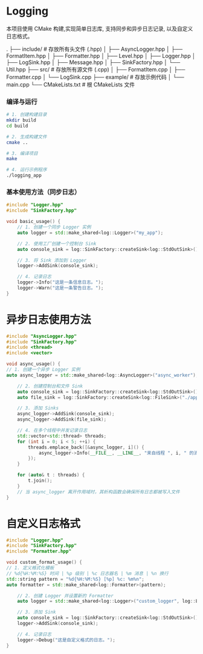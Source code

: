 # Logging
本项目使用 CMake 构建,实现简单日志库, 支持同步和异步日志记录, 以及自定义日志格式。

.
├── include/          # 存放所有头文件 (.hpp)
│   ├── AsyncLogger.hpp
│   ├── FormatItem.hpp
│   ├── Formatter.hpp
│   ├── Level.hpp
│   ├── Logger.hpp
│   ├── LogSink.hpp
│   ├── Message.hpp
│   ├── SinkFactory.hpp
│   └── Util.hpp
├── src/              # 存放所有源文件 (.cpp)
│   ├── FormatItem.cpp
│   ├── Formatter.cpp
│   └── LogSink.cpp
├── example/          # 存放示例代码
│   └── main.cpp
└── CMakeLists.txt    # 根 CMakeLists 文件


### 编译与运行

```bash
# 1. 创建构建目录
mkdir build
cd build

# 2. 生成构建文件
cmake ..

# 3. 编译项目
make

# 4. 运行示例程序
./logging_app
```

### 基本使用方法（同步日志）

```cpp
#include "Logger.hpp"
#include "SinkFactory.hpp"

void basic_usage() {
    // 1. 创建一个同步 Logger 实例
    auto logger = std::make_shared<log::Logger>("my_app");

    // 2. 使用工厂创建一个控制台 Sink
    auto console_sink = log::SinkFactory::createSink<log::StdOutSink>();

    // 3. 将 Sink 添加到 Logger
    logger->AddSink(console_sink);

    // 4. 记录日志
    logger->Info("这是一条信息日志。");
    logger->Warn("这是一条警告日志。");
}
```
# 异步日志使用方法
```cpp
#include "AsyncLogger.hpp"
#include "SinkFactory.hpp"
#include <thread>
#include <vector>

void async_usage() {
// 1. 创建一个异步 Logger 实例
auto async_logger = std::make_shared<log::AsyncLogger>("async_worker");

    // 2. 创建控制台和文件 Sink
    auto console_sink = log::SinkFactory::createSink<log::StdOutSink>();
    auto file_sink = log::SinkFactory::createSink<log::FileSink>("./app_log.txt");

    // 3. 添加 Sinks
    async_logger->AddSink(console_sink);
    async_logger->AddSink(file_sink);

    // 4. 在多个线程中并发记录日志
    std::vector<std::thread> threads;
    for (int i = 0; i < 5; ++i) {
        threads.emplace_back([&async_logger, i]() {
            async_logger->Info(__FILE__, __LINE__, "来自线程 ", i, " 的消息。");
        });
    }

    for (auto& t : threads) {
        t.join();
    }
    // 当 async_logger 离开作用域时，其析构函数会确保所有日志都被写入文件
}
```

# 自定义日志格式
```cpp
#include "Logger.hpp"
#include "SinkFactory.hpp"
#include "Formatter.hpp"

void custom_format_usage() {
// 1. 定义格式化模板
// %d{%H:%M:%S} 时间 | %p 级别 | %c 日志器名 | %m 消息 | %n 换行
std::string pattern = "%d{%H:%M:%S} [%p] %c: %m%n";
auto formatter = std::make_shared<log::Formatter>(pattern);

    // 2. 创建 Logger 并设置新的 Formatter
    auto logger = std::make_shared<log::Logger>("custom_logger", log::LogLevel::Level::DEBUG, formatter);

    // 3. 添加 Sink
    auto console_sink = log::SinkFactory::createSink<log::StdOutSink>();
    logger->AddSink(console_sink);

    // 4. 记录日志
    logger->Debug("这是自定义格式的日志。");
}
```